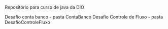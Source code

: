 Repositório para curso de java da DIO

Desafio conta banco - pasta ContaBanco
Desafio Controle de Fluxo - pasta DesafioControleFluxo
